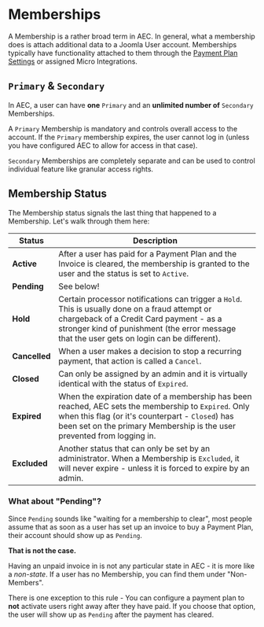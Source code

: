 # Memberships

A Membership is a rather broad term in AEC. In general, what a membership does is attach additional data to a Joomla User account. Memberships typically have functionality attached to them through the [Payment Plan Settings](memberships/02-payment-plans) or assigned Micro Integrations.

## `Primary` & `Secondary`

In AEC, a user can have **one** `Primary` and an **unlimited number of** `Secondary` Memberships.

A `Primary` Membership is mandatory and controls overall access to the account. If the `Primary` membership expires, the user cannot log in (unless you have configured AEC to allow for access in that case).

`Secondary` Memberships are completely separate and can be used to control individual feature like granular access rights.

## Membership Status

The Membership status signals the last thing that happened to a Membership. Let's walk through them here:

|Status       |Description|
|-------------|-----------|
|**Active**   |After a user has paid for a Payment Plan and the Invoice is cleared, the membership is granted to the user and the status is set to `Active`.|
|**Pending**  |See below!|
|**Hold**     |Certain processor notifications can trigger a `Hold`. This is usually done on a fraud attempt or chargeback of a Credit Card payment - as a stronger kind of punishment (the error message that the user gets on login can be different).|
|**Cancelled**|When a user makes a decision to stop a recurring payment, that action is called a `Cancel`.|
|**Closed**   |Can only be assigned by an admin and it is virtually identical with the status of `Expired`.|
|**Expired**  |When the expiration date of a membership has been reached, AEC sets the membership to `Expired`. Only when this flag (or it's counterpart - `Closed`) has been set on the primary Membership is the user prevented from logging in.|
|**Excluded** |Another status that can only be set by an administrator. When a Membership is `Excluded`, it will never expire - unless it is forced to expire by an admin.|

### What about "Pending"?

Since `Pending` sounds like "waiting for a membership to clear", most people assume that as soon as a user has set up an invoice to buy a Payment Plan, their account should show up as `Pending`.

**That is not the case.**

Having an unpaid invoice in is not any particular state in AEC - it is more like a *non-state*. If a user has no Membership, you can find them under "Non-Members".

There is one exception to this rule - You can configure a payment plan to **not** activate users right away after they have paid. If you choose that option, the user will show up as `Pending` after the payment has cleared.
